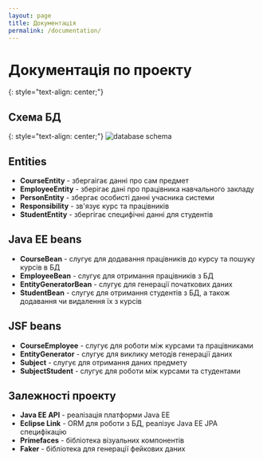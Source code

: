 ```yaml
---
layout: page
title: Документація
permalink: /documentation/
---
```


# Документація по проекту
{: style="text-align: center;"}

## Схема БД
{: style="text-align: center;"}
![database schema]({{site.site_url}}/assets/img/schema.png)


## Entities
* **CourseEntity** - збергаігає данні про сам предмет
* **EmployeeEntity** - зберігає дані про працівника навчального закладу
* **PersonEntity** - збергає особисті данні учасника системи
* **Responsibility** - зв'язує курс та працівників
* **StudentEntity** - збергігає специфічні данні для студентів

## Java EE beans
* **CourseBean** - слугує для додавання працівників до курсу та пошуку курсів в БД
* **EmployeeBean** - слугує для отримання працівників з БД
* **EntityGeneratorBean** - слугує для генерації початкових даних
* **StudentBean** - слугує для отримання студентів з БД, а також додавання чи видалення їх з курсів

## JSF beans
* **CourseEmployee** - слугує для роботи між курсами та працівниками
* **EntityGenerator** - слугує для виклику методів генерації даних
* **Subject** - слугує для отримання даних предмету
* **SubjectStudent** - слугує для роботи між курсами та студентами

## Залежності проекту
* **Java EE API** - реалізація платформи Java EE
* **Eclipse Link** - ORM для роботи з БД, реалізує Java EE JPA специфікацію
* **Primefaces** - бібліотека візуальних компонентів
* **Faker** - бібліотека для генерації фейкових даних

